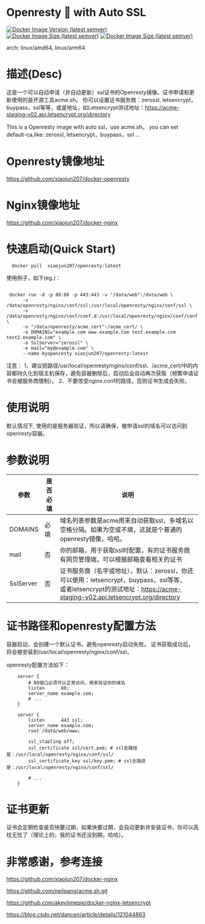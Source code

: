 
# Openresty 💖 with Auto SSL
[![Docker Image Version (latest semver)](https://img.shields.io/docker/v/xiaojun207/openresty?sort=semver)](https://hub.docker.com/r/xiaojun207/openresty)
[![Docker Image Size (latest semver)](https://img.shields.io/docker/image-size/xiaojun207/openresty?sort=semver)](https://hub.docker.com/r/xiaojun207/openresty)
[![Docker Image Size (latest semver)](https://img.shields.io/docker/pulls/xiaojun207/openresty)](https://hub.docker.com/r/xiaojun207/openresty)

arch: linux/amd64, linux/arm64

# 描述(Desc)
这是一个可以自动申请（并自动更新）ssl证书的Openresty镜像。证书申请和更新使用的是开源工具acme.sh。
你可以设置证书服务商：zerossl, letsencrypt，buypass，ssl等等，或是地址，如Letsencrypt测试地址：https://acme-staging-v02.api.letsencrypt.org/directory

This is a Openresty image with auto ssl，use acme.sh， you can set default-ca,like: zerossl, letsencrypt，buypass，ssl ...

# Openresty镜像地址
https://github.com/xiaojun207/docker-openresty

# Nginx镜像地址
https://github.com/xiaojun207/docker-nginx

# 快速启动(Quick Start)

```shell
  docker pull  xiaojun207/openresty:latest
```

使用例子，如下(eg.)：
```shell

 docker run -d -p 80:80 -p 443:443 -v "/data/web":/data/web \
      -v /data/openresty/nginx/conf/ssl:/usr/local/openresty/nginx/conf/ssl \
      -v /data/openresty/nginx/conf/conf.d:/usr/local/openresty/nginx/conf/conf.d \
      -v "/data/openresty/acme_cert":/acme_cert/ \
      -e DOMAINS="example.com www.example.com test.example.com test2.example.com" \
      -e SslServer="zerossl" \
      -e mail="my@example.com" \
      --name myopenresty xiaojun207/openresty:latest
```
注意：
    1、建议把路径/usr/local/openresty/nginx/conf/ssl、/acme_cert/中的内容都持久化到宿主机保存，避免容器删除后，启动后会自动再次获取（频繁申请证书会被服务商限制）。
    2、不要改变nginx.conf的路径，否则证书生成会失败。

# 使用说明
默认情况下, 使用的是服务器验证，所以请确保，被申请ssl的域名可以访问到openresty容器。

# 参数说明

| 参数         | 是否必填 | 说明                                                                                                                                     |
|------------|------|----------------------------------------------------------------------------------------------------------------------------------------|
| DOMAINS    | 必填   | 域名列表参数是acme用来自动获取ssl，多域名以空格分隔。如果为空或不填，这就是个普通的openresty镜像，哈哈。                                                                           |
| mail       | 否    | 你的邮箱，用于获取ssl时配置，有的证书服务商有网页管理端，可以根据邮箱查看相关的证书                                                                                            |
| SslServer  | 否    | 证书服务商（名字或地址），默认：zerossl，你还可以使用：letsencrypt，buypass，ssl等等，<br>或者letsencrypt的测试地址：https://acme-staging-v02.api.letsencrypt.org/directory |

# 证书路径和openresty配置方法
容器启动，会创建一个默认证书，避免openresty启动失败。 证书获取成功后，将会被安装到/usr/local/openresty/nginx/conf/ssl，

openresty配置方法如下：
```shell
    server {
        # 80端口必须可以正常访问，用来验证你的域名
        listen      80;
        server_name example.com;
        # ...
    }
    
    server {
        listen      443 ssl;
        server_name example.com;
        root /data/web/www;
    
        ssl_stapling off;
        ssl_certificate ssl/cert.pem; # ssl全路径是：/usr/local/openresty/nginx/conf/ssl/
        ssl_certificate_key ssl/key.pem; # ssl全路径是：/usr/local/openresty/nginx/conf/ssl/
    
        # ...
    }

```

# 证书更新
证书会定期检查是否快要过期，如果快要过期，会自动更新并安装证书，你可以高枕无忧了（理论上的，我的证书还没到期，哈哈）。

# 非常感谢，参考连接

https://github.com/xiaojun207/docker-nginx

https://github.com/neilpang/acme.sh.git

https://github.com/akeylimepie/docker-nginx-letsencrypt

https://blog.csdn.net/dancen/article/details/121044863


